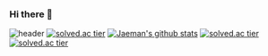 ### Hi there 👋

<!--
**qkrwoaks/qkrwoaks** is a ✨ _special_ ✨ repository because its `README.md` (this file) appears on your GitHub profile.

Here are some ideas to get you started:

- 🔭 I’m currently working on ...
- 🌱 I’m currently learning ...
- 👯 I’m looking to collaborate on ...
- 🤔 I’m looking for help with ...
- 💬 Ask me about ...
- 📫 How to reach me: ...
- 😄 Pronouns: ...
- ⚡ Fun fact: ...
-->
![header](https://capsule-render.vercel.app/api?type=waving&color=auto&height=300&section=header&text=Jaeman&fontSize=90)
[![solved.ac tier](http://mazassumnida.wtf/api/mini/generate_badge?boj=qkrwoaks5327)](https://solved.ac/qkrwoaks5327)
[![Jaeman's github stats](https://github-readme-stats.vercel.app/api?username=qkrwoaks&show_icons=true&theme=dark)](https://github.com/qkrwoaks/github-readme-stats)
[![solved.ac tier](http://mazassumnida.wtf/api/generate_badge?boj=qkrwoaks5327)](https://solved.ac/qkrwoaks5327)
[![solved.ac tier](http://mazassumnida.wtf/api/v2/generate_badge?boj=qkrwoaks5327)](https://solved.ac/qkrwoaks5327)
